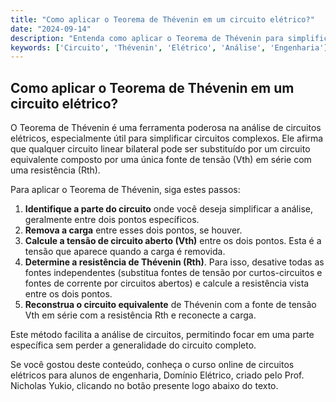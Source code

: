 ```yaml
---
title: "Como aplicar o Teorema de Thévenin em um circuito elétrico?"
date: "2024-09-14"
description: "Entenda como aplicar o Teorema de Thévenin para simplificar a análise de circuitos elétricos."
keywords: ['Circuito', 'Thévenin', 'Elétrico', 'Análise', 'Engenharia']
---
```


## Como aplicar o Teorema de Thévenin em um circuito elétrico?

O Teorema de Thévenin é uma ferramenta poderosa na análise de circuitos elétricos, especialmente útil para simplificar circuitos complexos. Ele afirma que qualquer circuito linear bilateral pode ser substituído por um circuito equivalente composto por uma única fonte de tensão (Vth) em série com uma resistência (Rth). 

Para aplicar o Teorema de Thévenin, siga estes passos:

1. **Identifique a parte do circuito** onde você deseja simplificar a análise, geralmente entre dois pontos específicos.
2. **Remova a carga** entre esses dois pontos, se houver.
3. **Calcule a tensão de circuito aberto (Vth)** entre os dois pontos. Esta é a tensão que aparece quando a carga é removida.
4. **Determine a resistência de Thévenin (Rth)**. Para isso, desative todas as fontes independentes (substitua fontes de tensão por curtos-circuitos e fontes de corrente por circuitos abertos) e calcule a resistência vista entre os dois pontos.
5. **Reconstrua o circuito equivalente** de Thévenin com a fonte de tensão Vth em série com a resistência Rth e reconecte a carga.

Este método facilita a análise de circuitos, permitindo focar em uma parte específica sem perder a generalidade do circuito completo.

Se você gostou deste conteúdo, conheça o curso online de circuitos elétricos para alunos de engenharia, Domínio Elétrico, criado pelo Prof. Nicholas Yukio, clicando no botão presente logo abaixo do texto.